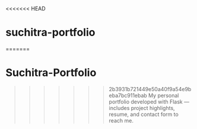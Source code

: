 <<<<<<< HEAD
# suchitra-portfolio
=======
# Suchitra-Portfolio
>>>>>>> 2b3931b721449e50a40f9a54e9beba7bc911ebab
My personal portfolio developed with Flask — includes project highlights, resume, and contact form to reach me.
